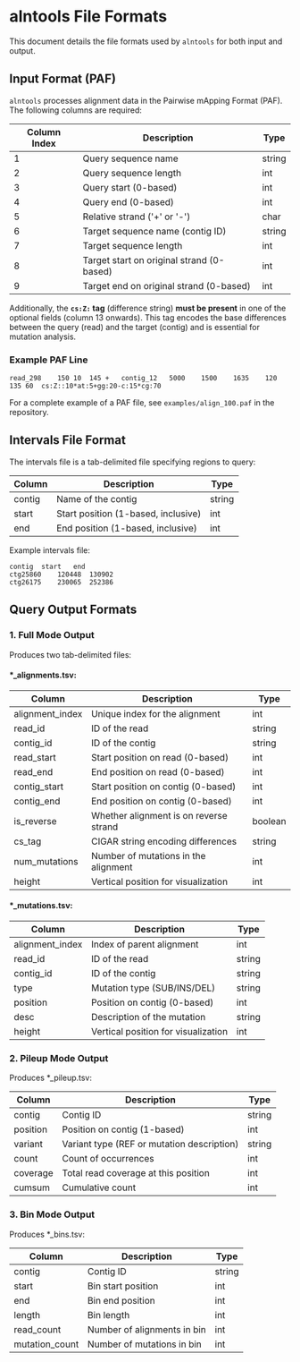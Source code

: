 # alntools File Formats

This document details the file formats used by `alntools` for both input and output.

## Input Format (PAF)

`alntools` processes alignment data in the Pairwise mApping Format (PAF). The following columns are required:

| Column Index | Description                                      | Type  |
|--------------|--------------------------------------------------|-------|
| 1            | Query sequence name                              | string|
| 2            | Query sequence length                            | int   |
| 3            | Query start (0-based)                            | int   |
| 4            | Query end (0-based)                              | int   |
| 5            | Relative strand ('+' or '-')                     | char  |
| 6            | Target sequence name (contig ID)                 | string|
| 7            | Target sequence length                           | int   |
| 8            | Target start on original strand (0-based)        | int   |
| 9            | Target end on original strand (0-based)          | int   |

Additionally, the **`cs:Z:` tag** (difference string) **must be present** in one of the optional fields (column 13 onwards). This tag encodes the base differences between the query (read) and the target (contig) and is essential for mutation analysis.

### Example PAF Line

```text
read_298    150 10  145 +   contig_12   5000    1500    1635    120 135 60  cs:Z::10*at:5+gg:20-c:15*cg:70
```

For a complete example of a PAF file, see `examples/align_100.paf` in the repository.

## Intervals File Format

The intervals file is a tab-delimited file specifying regions to query:

| Column  | Description                           | Type  |
|---------|---------------------------------------|-------|
| contig  | Name of the contig                    | string|
| start   | Start position (1-based, inclusive)   | int   |
| end     | End position (1-based, inclusive)     | int   |

Example intervals file:
```
contig  start   end
ctg25860    120448  130902
ctg26175    230065  252386
```

## Query Output Formats

### 1. Full Mode Output

Produces two tab-delimited files:

#### *_alignments.tsv:

| Column         | Description                              | Type    |
|----------------|------------------------------------------|---------|
| alignment_index| Unique index for the alignment           | int     |
| read_id        | ID of the read                           | string  |
| contig_id      | ID of the contig                         | string  |
| read_start     | Start position on read (0-based)         | int     |
| read_end       | End position on read (0-based)           | int     |
| contig_start   | Start position on contig (0-based)       | int     |
| contig_end     | End position on contig (0-based)         | int     |
| is_reverse     | Whether alignment is on reverse strand   | boolean |
| cs_tag         | CIGAR string encoding differences        | string  |
| num_mutations  | Number of mutations in the alignment     | int     |
| height         | Vertical position for visualization      | int     |

#### *_mutations.tsv:

| Column         | Description                              | Type    |
|----------------|------------------------------------------|---------|
| alignment_index| Index of parent alignment                | int     |
| read_id        | ID of the read                           | string  |
| contig_id      | ID of the contig                         | string  |
| type           | Mutation type (SUB/INS/DEL)              | string  |
| position       | Position on contig (0-based)             | int     |
| desc           | Description of the mutation              | string  |
| height         | Vertical position for visualization      | int     |

### 2. Pileup Mode Output

Produces *_pileup.tsv:

| Column   | Description                                 | Type   |
|----------|---------------------------------------------|--------|
| contig   | Contig ID                                   | string |
| position | Position on contig (1-based)                | int    |
| variant  | Variant type (REF or mutation description)  | string |
| count    | Count of occurrences                        | int    |
| coverage | Total read coverage at this position        | int    |
| cumsum   | Cumulative count                            | int    |

### 3. Bin Mode Output

Produces *_bins.tsv:

| Column          | Description                               | Type   |
|-----------------|-------------------------------------------|--------|
| contig          | Contig ID                                 | string |
| start           | Bin start position                        | int    |
| end             | Bin end position                          | int    |
| length          | Bin length                                | int    |
| read_count      | Number of alignments in bin               | int    |
| mutation_count  | Number of mutations in bin                | int    | 